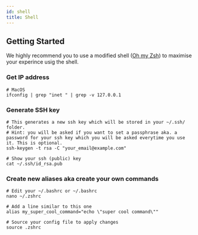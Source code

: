 ```yaml
---
id: shell
title: Shell
---
```


## Getting Started

We highly recommend you to use a modified shell ([Oh my Zsh](oh_my_zsh.md)) to maximise your experince usig the shell.

### Get IP address

```shell
# MacOS
ifconfig | grep "inet " | grep -v 127.0.0.1
```

### Generate SSH key

```shell
# This generates a new ssh key which will be stored in your ~/.ssh/ folder.
# Hint: you will be asked if you want to set a passphrase aka. a password for your ssh key which you will be asked everytime you use it. This is optional.
ssh-keygen -t rsa -C "your_email@example.com"

# Show your ssh (public) key
cat ~/.ssh/id_rsa.pub
```

### Create new aliases aka create your own commands

```shell
# Edit your ~/.bashrc or ~/.bashrc
nano ~/.zshrc

# Add a line similar to this one
alias my_super_cool_command="echo \"super cool command\""

# Source your config file to apply changes
source .zshrc
```
